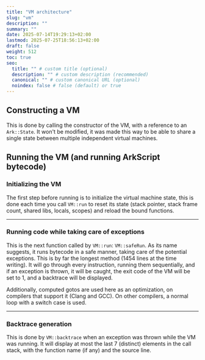 ```yaml
---
title: "VM architecture"
slug: "vm"
description: ""
summary: ""
date: 2025-07-14T19:29:13+02:00
lastmod: 2025-07-25T18:56:13+02:00
draft: false
weight: 512
toc: true
seo:
  title: "" # custom title (optional)
  description: "" # custom description (recommended)
  canonical: "" # custom canonical URL (optional)
  noindex: false # false (default) or true
---
```


## Constructing a VM

This is done by calling the constructor of the VM, with a reference to an `Ark::State`. It won't be modified, it was made this way to be able to share a single state between multiple independent virtual machines.

## Running the VM (and running ArkScript bytecode)

### Initializing the VM

The first step before running is to initialize the virtual machine state, this is done each time you call `VM::run` to reset its state (stack pointer, stack frame count, shared libs, locals, scopes) and reload the bound functions.

---

### Running code while taking care of exceptions

This is the next function called by `VM::run`: `VM::safeRun`. As its name suggests, it runs bytecode in a safe manner, taking care of the potential exceptions. This is by far the longest method (1454 lines at the time writing). It will go through every instruction, running them sequentially, and if an exception is thrown, it will be caught, the exit code of the VM will be set to 1, and a backtrace will be displayed.

Additionally, computed gotos are used here as an optimization, on compilers that support it (Clang and GCC). On other compilers, a normal loop with a switch case is used.

---

### Backtrace generation

This is done by `VM::backtrace` when an exception was thrown while the VM was running. It will display at most the last 7 (distinct) elements in the call stack, with the function name (if any) and the source line.

